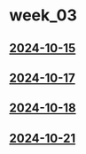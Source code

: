 # week_03 <!-- markmap: foldAll -->
## [2024-10-15](2024-10-15/2024-10-15.html)
## [2024-10-17](2024-10-17/2024-10-17.html)
## [2024-10-18](2024-10-18/2024-10-18.html)
## [2024-10-21](2024-10-21/2024-10-21.html)
